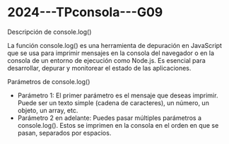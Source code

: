 # 2024---TPconsola---G09

Descripción de console.log()

La función console.log() es una herramienta de depuración en JavaScript que se usa para imprimir mensajes en la consola del navegador o en la consola de un entorno de ejecución como Node.js. Es esencial para desarrollar, depurar y monitorear el estado de las aplicaciones.

Parámetros de console.log()

- Parámetro 1: El primer parámetro es el mensaje que deseas imprimir. Puede ser un texto simple (cadena de caracteres), un número, un objeto, un array, etc.
- Parámetro 2 en adelante: Puedes pasar múltiples parámetros a console.log(). Estos se imprimen en la consola en el orden en que se pasan, separados por espacios.

